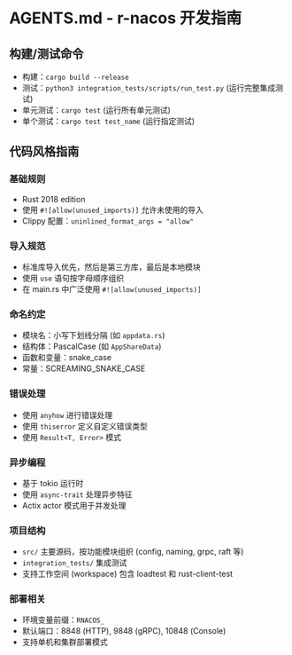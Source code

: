 # AGENTS.md - r-nacos 开发指南

## 构建/测试命令
- 构建：`cargo build --release`
- 测试：`python3 integration_tests/scripts/run_test.py` (运行完整集成测试)
- 单元测试：`cargo test` (运行所有单元测试)
- 单个测试：`cargo test test_name` (运行指定测试)

## 代码风格指南

### 基础规则
- Rust 2018 edition
- 使用 `#![allow(unused_imports)]` 允许未使用的导入
- Clippy 配置：`uninlined_format_args = "allow"`

### 导入规范
- 标准库导入优先，然后是第三方库，最后是本地模块
- 使用 `use` 语句按字母顺序组织
- 在 main.rs 中广泛使用 `#![allow(unused_imports)]`

### 命名约定
- 模块名：小写下划线分隔 (如 `appdata.rs`)
- 结构体：PascalCase (如 `AppShareData`)
- 函数和变量：snake_case
- 常量：SCREAMING_SNAKE_CASE

### 错误处理
- 使用 `anyhow` 进行错误处理
- 使用 `thiserror` 定义自定义错误类型
- 使用 `Result<T, Error>` 模式

### 异步编程
- 基于 tokio 运行时
- 使用 `async-trait` 处理异步特征
- Actix actor 模式用于并发处理

### 项目结构
- `src/` 主要源码，按功能模块组织 (config, naming, grpc, raft 等)
- `integration_tests/` 集成测试
- 支持工作空间 (workspace) 包含 loadtest 和 rust-client-test

### 部署相关
- 环境变量前缀：`RNACOS_`
- 默认端口：8848 (HTTP), 9848 (gRPC), 10848 (Console)
- 支持单机和集群部署模式